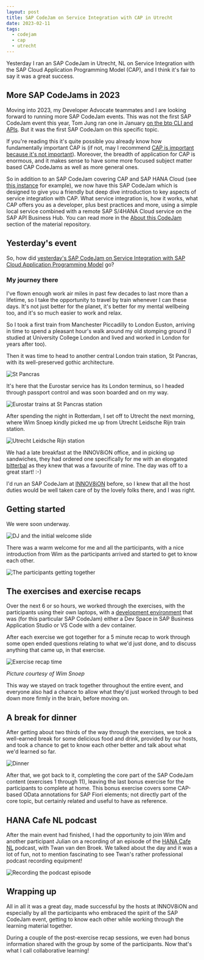 ```yaml
---
layout: post
title: SAP CodeJam on Service Integration with CAP in Utrecht
date: 2023-02-11
tags:
  - codejam
  - cap
  - utrecht
---
```

Yesterday I ran an SAP CodeJam in Utrecht, NL on Service Integration with the SAP Cloud Application Programming Model (CAP), and I think it's fair to say it was a great success.

## More SAP CodeJams in 2023

Moving into 2023, my Developer Advocate teammates and I are looking forward to running more SAP CodeJam events. This was not the first SAP CodeJam event this year, Tom Jung ran one in January [on the btp CLI and APIs](https://groups.community.sap.com/t5/sap-codejam/sap-codejam-btp-hands-on-with-the-btp-cli-and-apis-memphis-tn/ev-p/130184). But it was the first SAP CodeJam on this specific topic.

If you're reading this it's quite possible you already know how fundamentally important CAP is (if not, may I recommend [CAP is important because it's not important](https://qmacro.org/blog/posts/2019/11/06/cap-is-important-because-it's-not-important/)). Moreover, the breadth of application for CAP is enormous, and it makes sense to have some more focused subject matter based CAP CodeJams as well as more general ones.

So in addition to an SAP CodeJam covering CAP and SAP HANA Cloud (see [this instance](https://groups.community.sap.com/t5/sap-codejam/sap-codejam-sap-cloud-application-programming-model-with-sap/ev-p/9652) for example), we now have this SAP CodeJam which is designed to give you a friendly but deep dive introduction to key aspects of service integration with CAP. What service integration is, how it works, what CAP offers you as a developer, plus best practices and more, using a simple local service combined with a remote SAP S/4HANA Cloud service on the SAP API Business Hub. You can read more in the [About this CodeJam](https://github.com/SAP-samples/cap-service-integration-codejam#about-this-codejam) section of the material repository.

## Yesterday's event

So, how did [yesterday's SAP CodeJam on Service Integration with SAP Cloud Application Programming Model](https://groups.community.sap.com/t5/sap-codejam/sap-codejam-cap-service-integration-with-sap-cloud-application/ev-p/216773) go?

### My journey there

I've flown enough work air miles in past few decades to last more than a lifetime, so I take the opportunity to travel by train whenever I can these days. It's not just better for the planet, it's better for my mental wellbeing too, and it's so much easier to work and relax.

So I took a first train from Manchester Piccadilly to London Euston, arriving in time to spend a pleasant hour's walk around my old stomping ground (I studied at University College London and lived and worked in London for years after too).

Then it was time to head to another central London train station, St Pancras, with its well-preserved gothic architecture.

![St Pancras](/images/2023/02/London-St-Pancras.jpg)

It's here that the Eurostar service has its London terminus, so I headed through passport control and was soon boarded and on my way.

![Eurostar trains at St Pancras station](/images/2023/02/St-Pancras-Eurostar.jpg)

After spending the night in Rotterdam, I set off to Utrecht the next morning, where Wim Snoep kindly picked me up from Utrecht Leidsche Rijn train station.

![Utrecht Leidsche Rijn station](/images/2023/02/Utrecht-Leidsche-Rijn.jpg)

We had a late breakfast at the INNOV8iON office, and in picking up sandwiches, they had ordered one specifically for me with an elongated [bitterbal](https://en.wikipedia.org/wiki/Bitterballen) as they knew that was a favourite of mine. The day was off to a great start! :-)

I'd run an SAP CodeJam at [INNOV8iON](https://innov8ion.nl) before, so I knew that all the host duties would be well taken care of by the lovely folks there, and I was right.

## Getting started

We were soon underway.

![DJ and the initial welcome slide](/images/2023/02/Welcome-Slide.jpg)


There was a warm welcome for me and all the participants, with a nice introduction from Wim as the participants arrived and started to get to know each other.

![The participants getting together](/images/2023/02/Getting-Together.jpg)

## The exercises and exercise recaps

Over the next 6 or so hours, we worked through the exercises, with the participants using their own laptops, with a [development environment](https://github.com/SAP-samples/cap-service-integration-codejam/tree/main/exercises/01-set-up-workspace) that was (for this particular SAP CodeJam) either a Dev Space in SAP Business Application Studio or VS Code with a dev container.

After each exercise we got together for a 5 minute recap to work through some open ended questions relating to what we'd just done, and to discuss anything that came up, in that exercise.

![Exercise recap time](/images/2023/02/Exercise-Recap.jpg)

_Picture courtesy of Wim Snoep_

This way we stayed on track together throughout the entire event, and everyone also had a chance to allow what they'd just worked through to bed down more firmly in the brain, before moving on.


## A break for dinner

After getting about two thirds of the way through the exercises, we took a well-earned break for some delicious food and drink, provided by our hosts, and took a chance to get to know each other better and talk about what we'd learned so far.

![Dinner](/images/2023/02/Dinner.jpg)

After that, we got back to it, completing the core part of the SAP CodeJam content (exercises 1 through 11), leaving the last bonus exercise for the participants to complete at home. This bonus exercise covers some CAP-based OData annotations for SAP Fiori elements; not directly part of the core topic, but certainly related and useful to have as reference.

## HANA Cafe NL podcast

After the main event had finished, I had the opportunity to join Wim and another participant Julian on a recording of an episode of the [HANA Cafe NL](https://saphanacafenl.podbean.com) podcast, with Twan van den Broek. We talked about the day and it was a lot of fun, not to mention fascinating to see Twan's rather professional podcast recording equipment!

![Recording the podcast episode](/images/2023/02/Podcast-Recording.jpg)

## Wrapping up

All in all it was a great day, made successful by the hosts at INNOV8iON and especially by all the participants who embraced the spirit of the SAP CodeJam event, getting to know each other while working through the learning material together.

During a couple of the post-exercise recap sessions, we even had bonus information shared with the group by some of the participants. Now that's what I call collaborative learning!
